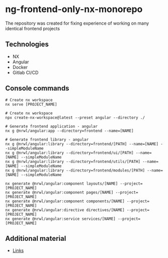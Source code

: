 # ng-frontend-only-nx-monorepo
The repository was created for fixing experience of working on many identical frontend projects

## Technologies
* NX
* Angular
* Docker
* Gitlab CI/CD

## Console commands
```shell
# Create nx workspace
nx serve [PROJECT_NAME]

# Create nx workspace
npx create-nx-workspace@latest --preset angular --directory ./

# Generate frontend application - angular
nx g @nrwl/angular:app --directory=frontend --name=[NAME]

# Generate frontend library - angular
nx g @nrwl/angular:library --directory=frontend/[PATH] --name=[NAME] --simpleModuleName
nx g @nrwl/angular:library --directory=frontend/ui/[PATH] --name=[NAME] --simpleModuleName
nx g @nrwl/angular:library --directory=frontend/utils/[PATH] --name=[NAME] --simpleModuleName
nx g @nrwl/angular:library --directory=frontend/modules/[PATH] --name=[NAME] --simpleModuleName

nx generate @nrwl/angular:component layouts/[NAME] --project=[PROJECT_NAME]
nx generate @nrwl/angular:component pages/[NAME] --project=[PROJECT_NAME]
nx generate @nrwl/angular:component components/[NAME] --project=[PROJECT_NAME]
nx generate @nrwl/angular:directive directives/[NAME] --project=[PROJECT_NAME]
nx generate @nrwl/angular:service services/[NAME] --project=[PROJECT_NAME]
```

## Additional material
* [Links](./docs/links.md)
